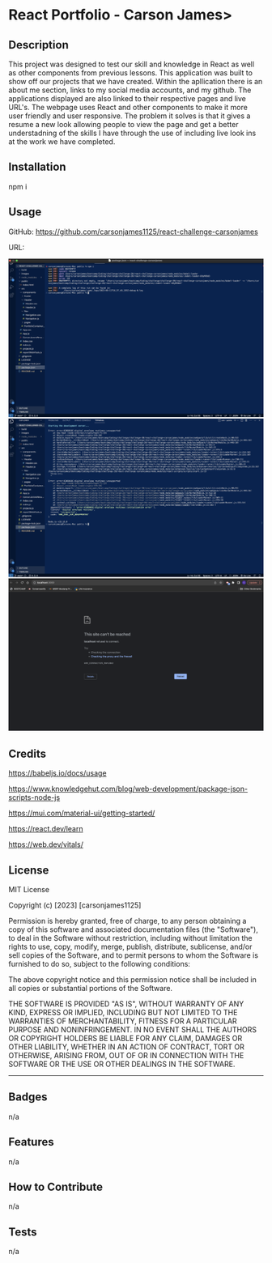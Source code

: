# React Portfolio - Carson James>

## Description

This project was designed to test our skill and knowledge in React as well as other components from previous lessons. This application was built to show off our projects that we have created. Within the apllication there is an about me section, links to my social media accounts, and my github. The applications displayed are also linked to their respective pages and live URL's. The webpage uses React and other components to make it more user friendly and user responsive. The problem it solves is that it gives a resume a new look allowing people to view the page and get a better understadning of the skills I have through the use of including live look ins at the work we have completed. 

## Installation

npm i 

## Usage

GitHub: https://github.com/carsonjames1125/react-challenge-carsonjames

URL:

![alt text](./images/image1.png)
![alt text](./images/image2.png)
![alt text](./images/image3.png)


## Credits

https://babeljs.io/docs/usage

https://www.knowledgehut.com/blog/web-development/package-json-scripts-node-js

https://mui.com/material-ui/getting-started/

https://react.dev/learn

https://web.dev/vitals/



## License

MIT License

Copyright (c) [2023] [carsonjames1125]

Permission is hereby granted, free of charge, to any person obtaining a copy
of this software and associated documentation files (the "Software"), to deal
in the Software without restriction, including without limitation the rights
to use, copy, modify, merge, publish, distribute, sublicense, and/or sell
copies of the Software, and to permit persons to whom the Software is
furnished to do so, subject to the following conditions:

The above copyright notice and this permission notice shall be included in all
copies or substantial portions of the Software.

THE SOFTWARE IS PROVIDED "AS IS", WITHOUT WARRANTY OF ANY KIND, EXPRESS OR
IMPLIED, INCLUDING BUT NOT LIMITED TO THE WARRANTIES OF MERCHANTABILITY,
FITNESS FOR A PARTICULAR PURPOSE AND NONINFRINGEMENT. IN NO EVENT SHALL THE
AUTHORS OR COPYRIGHT HOLDERS BE LIABLE FOR ANY CLAIM, DAMAGES OR OTHER
LIABILITY, WHETHER IN AN ACTION OF CONTRACT, TORT OR OTHERWISE, ARISING FROM,
OUT OF OR IN CONNECTION WITH THE SOFTWARE OR THE USE OR OTHER DEALINGS IN THE
SOFTWARE.

---


## Badges

n/a

## Features

n/a

## How to Contribute

n/a

## Tests

n/a